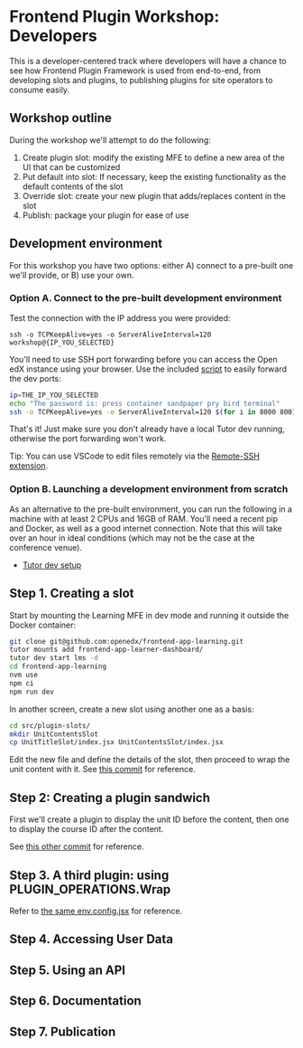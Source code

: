# Frontend Plugin Workshop: Developers

This is a developer-centered track where developers will have a chance to see how Frontend Plugin Framework is used from end-to-end, from developing slots and plugins, to publishing plugins for site operators to consume easily.

## Workshop outline

During the workshop we'll attempt to do the following:

1. Create plugin slot: modify the existing MFE to define a new area of the UI that can be customized
1. Put default into slot: If necessary, keep the existing functionality as the default contents of the slot
1. Override slot: create your new plugin that adds/replaces content in the slot
1. Publish: package your plugin for ease of use

## Development environment

For this workshop you have two options: either A) connect to a pre-built one we'll provide, or B) use your own.

### Option A. Connect to the pre-built development environment

Test the connection with the IP address you were provided:

```
ssh -o TCPKeepAlive=yes -o ServerAliveInterval=120 workshop@{IP_YOU_SELECTED}
```

You'll need to use SSH port forwarding before you can access the Open edX instance using your browser.  Use the included [script](./connection.sh) to easily forward the dev ports:

```bash
ip=THE_IP_YOU_SELECTED
echo "The password is: press container sandpaper pry bird terminal"
ssh -o TCPKeepAlive=yes -o ServerAliveInterval=120 $(for i in 8000 8001 1984 1993 1994 1995 1996 1997 1999 2000 2001 2002; do echo -L $i:localhost:$i ; done) workshop@${ip};
```

That's it!  Just make sure you don't already have a local Tutor dev running, otherwise the port forwarding won't work.

Tip: You can use VSCode to edit files remotely via the [Remote-SSH extension](https://code.visualstudio.com/docs/remote/ssh).

### Option B. Launching a development environment from scratch

As an alternative to the pre-built environment, you can run the following in a machine with at least 2 CPUs and 16GB of RAM.  You'll need a recent pip and Docker, as well as a good internet connection.  Note that this will take over an hour in ideal conditions (which may not be the case at the conference venue).

- [Tutor dev setup](https://docs.tutor.edly.io/dev.html)

## Step 1. Creating a slot

Start by mounting the Learning MFE in dev mode and running it outside the Docker container:

```bash
git clone git@github.com:openedx/frontend-app-learning.git
tutor mounts add frontend-app-learner-dashboard/
tutor dev start lms -d
cd frontend-app-learning
nvm use
npm ci
npm run dev
```

In another screen, create a new slot using another one as a basis:

```bash
cd src/plugin-slots/
mkdir UnitContentsSlot
cp UnitTitleSlot/index.jsx UnitContentsSlot/index.jsx
```

Edit the new file and define the details of the slot, then proceed to wrap the unit content with it.  See [this commit](https://github.com/openedx/frontend-app-learning/pull/1717/commits/e045a426eb51e8cf759e6a7aea16a7c8e15f0343) for reference.

## Step 2: Creating a plugin sandwich

First we'll create a plugin to display the unit ID before the content, then one to display the course ID after the content.

See [this other commit](https://github.com/openedx/frontend-app-learning/pull/1717/commits/e045a426eb51e8cf759e6a7aea16a7c8e15f0343) for reference.

## Step 3. A third plugin: using PLUGIN_OPERATIONS.Wrap

Refer to [the same env.config.jsx](https://github.com/openedx/frontend-app-learning/pull/1717/commits/e045a426eb51e8cf759e6a7aea16a7c8e15f0343) for reference.

## Step 4. Accessing User Data

## Step 5. Using an API

## Step 6. Documentation

## Step 7. Publication
